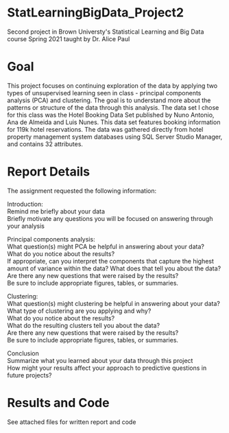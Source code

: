 # StatLearningBigData_Project2

Second project in Brown Universty's Statistical Learning and Big Data course Spring 2021 taught by Dr. Alice Paul

# Goal

This project focuses on continuing exploration of the data by applying two types of unsupervised learning seen in class - principal components analysis (PCA) and clustering. The goal is to understand more about the patterns or structure of the data through this analysis.  The data set I chose for this class was the Hotel Booking Data Set published by Nuno Antonio, Ana de Almeida and Luis Nunes. This data set features booking information for 119k hotel reservations. The data was gathered directly from hotel property management system databases using SQL Server Studio Manager, and contains 32 attributes. 

# Report Details
The assignment requested the  following information:

Introduction:  
Remind me briefly about your data  
Briefly motivate any questions you will be focused on answering through your analysis  

Principal components analysis:  
What question(s) might PCA be helpful in answering about your data?  
What do you notice about the results?  
If appropriate, can you interpret the components that capture the highest amount of variance within the data? What does that tell you about the data?  
Are there any new questions that were raised by the results?  
Be sure to include appropriate figures, tables, or summaries.  

Clustering:   
What question(s) might clustering be helpful in answering about your data?  
What type of clustering are you applying and why?  
What do you notice about the results?  
What do the resulting clusters tell you about the data?  
Are there any new questions that were raised by the results?  
Be sure to include appropriate figures, tables, or summaries.  

Conclusion  
Summarize what you learned about your data through this project  
How might your results affect your approach to predictive questions in future projects?  



# Results and Code

See attached files for written report and code
